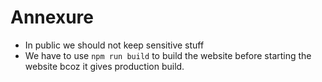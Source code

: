 # Annexure

* In public we should not keep sensitive stuff
* We have to use `npm run build` to build the website before starting the website bcoz it gives production build.
